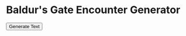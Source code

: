 <!DOCTYPE html>
<html lang="en">
<head>
  <meta charset="UTF-8">
  <meta name="viewport" content="width=device-width, initial-scale=1.0">
  <title>Baldur's Gate Encounter Generator</title>
</head>
<body>
  <h1>Baldur's Gate Encounter Generator</h1>
  <button id="generateText">Generate Text</button>
  <p id="result"></p>

  <script>
    // Define the climates
    const climate1 = "Forest";
    const climate2 = "Barren";

    // Helper function to load a CSV file and parse it
    async function loadCSV(filePath) {
      try {
        const response = await fetch(filePath);
        if (!response.ok) {
          throw new Error(`Failed to fetch ${filePath}: ${response.statusText}`);
        }
        const text = await response.text();
        return text.split("\n").map(row => row.split(","));
      } catch (error) {
        console.error("Error loading CSV:", error);
        return [];
      }
    }

    // Helper function to generate a random number between min and max (inclusive)
    function randomBetween(min, max) {
      return Math.floor(Math.random() * (max - min + 1)) + min;
    }

    // Helper function to validate row and column indices
    function isValidIndex(index, max) {
      return index >= 0 && index < max;
    }

    // Main logic
    document.getElementById("generateText").addEventListener("click", async () => {
      const csvData = await loadCSV("/CSV/BG hexcrawl - HexGen.csv");
      if (csvData.length === 0) {
        document.getElementById("result").innerText = "Error loading CSV data.";
        return;
      }

      const headerRow = csvData[0]; // First row is the header
      const resultElement = document.getElementById("result");

      const randomNumber = randomBetween(1, 4);
      let output = "";

      if (randomNumber === 1) {
        output = "Nothing happens.";
      } else if (randomNumber === 2) {
        const chosenClimate = randomBetween(1, 2) === 1 ? climate1 : climate2;
        const columnIndex = headerRow.findIndex(header => header.startsWith(chosenClimate));
        if (isValidIndex(columnIndex, headerRow.length)) {
          const randomRow = randomBetween(2, 7); // Rows 2 to 7
          if (isValidIndex(randomRow, csvData.length)) {
            output += csvData[randomRow][columnIndex] + "<br>";

            const subNumber = randomBetween(1, 6);
            if (subNumber === 1) {
              output += "They are resting.";
            } else if (subNumber === 2) {
              output += "They are wounded!";
            } else if (subNumber === 3) {
              output += "They are struggling with a ";
              const subRandomRow = randomBetween(9, 12); // Rows 9 to 12
              if (isValidIndex(subRandomRow, csvData.length)) {
                const subValue = csvData[subRandomRow][columnIndex];
                const subSubColumnIndex = headerRow.findIndex(header => header.startsWith(subValue));
                const subSubRandomRow = randomBetween(23, 28); // Rows 23 to 28
                if (isValidIndex(subSubRandomRow, csvData.length) && isValidIndex(subSubColumnIndex, headerRow.length)) {
                  output += csvData[subSubRandomRow][subSubColumnIndex];
                }
              }
            } else if (subNumber === 4) {
              output += "They are hunting/patroling.";
            } else if (subNumber === 5) {
              output += "They are fighting a ";
              const subRandomRow = randomBetween(2, 7); // Rows 2 to 7
              if (isValidIndex(subRandomRow, csvData.length)) {
                output += csvData[subRandomRow][columnIndex];
              }
            } else if (subNumber === 6) {
              output += "Fleeing ";
              const subRandomRow = randomBetween(9, 12); // Rows 9 to 12
              if (isValidIndex(subRandomRow, csvData.length)) {
                const subValue = csvData[subRandomRow][columnIndex];
                const subSubColumnIndex = headerRow.findIndex(header => header.startsWith(subValue));
                const subSubRandomRow = randomBetween(2, 21); // Rows 2 to 21
                if (isValidIndex(subSubRandomRow, csvData.length) && isValidIndex(subSubColumnIndex, headerRow.length)) {
                  output += csvData[subSubRandomRow][subSubColumnIndex];
                }
              }
            }
          }
        }
      } else if (randomNumber === 3) {
        // Similar handling for randomNumber === 3
      } else if (randomNumber === 4) {
        const subNumber = randomBetween(1, 5);
        const chosenClimate = randomBetween(1, 2) === 1 ? climate1 : climate2;
        const columnIndex = headerRow.findIndex(header => header.startsWith(chosenClimate));
        if (isValidIndex(columnIndex, headerRow.length)) {
          if (subNumber === 1) {
            if (isValidIndex(20, csvData.length)) {
              output += csvData[20][columnIndex];
            }
          } else if (subNumber === 2) {
            const randomRow = randomBetween(9, 12); // Rows 9 to 12
            if (isValidIndex(randomRow, csvData.length)) {
              const value = csvData[randomRow][columnIndex];
              const subColumnIndex = headerRow.findIndex(header => header.startsWith(value));
              const subSubRandomRow = randomBetween(23, 28); // Rows 23 to 28
              if (isValidIndex(subSubRandomRow, csvData.length) && isValidIndex(subColumnIndex, headerRow.length)) {
                output += csvData[subSubRandomRow][subColumnIndex];
              }
            }
          } else if (subNumber === 3) {
            const randomRow = randomBetween(2, 7); // Rows 2 to 7
            if (isValidIndex(randomRow, csvData.length)) {
              const value = csvData[randomRow][columnIndex];
              output += "The nest of " + value;
            }
          } else if (subNumber === 4) {
            output += "Heavy fog makes the party lost. They arrive at another location in the hex.";
          } else if (subNumber === 5) {
            output += "The Gibberling Horde is coming tonight. Sleeping will be impossible on this hex.";
          }
        }
      }

      resultElement.innerHTML = output || "Error: Unable to generate text.";
    });
  </script>
</body>
</html>

